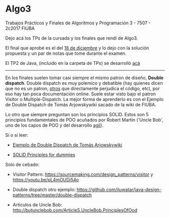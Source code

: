 # Algo3
Trabajos Prácticos y Finales de Algoritmos y Programación 3 - 7507 - 2c2017 FIUBA 

Dejo acá los TPs de la cursada y los finales que rendí de Algo3.

El final que aprobé es el del [18 de diciembre](Finales/AAA-final-20171218/final-alumno) y lo dejo con la solución propuesta y un par de notas que tome durante el examen.

El TP2 de Java, (incluido en la carpeta de TPs) se desarrolló [acá](https://github.com/FdelMazo/TP-AlgoPoly)

---

En los finales suelen tomar casi siempre el mismo patron de diseño, **Double dispatch**. Double dispatch es muy polemico y debatible (hay quienes dicen que no es un patron, [otros](https://lostechies.com/derekgreer/2010/04/19/double-dispatch-is-a-code-smell/) que directamente perjudica el código, etc), por eso hay tan poca documentación online. Suele estar visto bajo el patron Visitor o Multiple-Dispatch. La mejor forma de aprenderlo es con el Ejemplo de Double Dispatch de Tomás Arjowskywiki sacado de la wiki de FIUBA. 

Lo otro que siempre preguntan son los principios SOLID. Estos son 5 principios fundamentales de POO acuñados por Robert Martin ('Uncle Bob', uno de los capos de POO y del desarrollo [agil](http://agilemanifesto.org/)).

Si o si leer:

* [Ejemplo de Double Dispatch de Tomás Arjowskywiki](wiki.foros-fiuba.com.ar/_media/materias:75:doubledispatch.zip)

* [SOLID Principles for dummies](https://scotch.io/bar-talk/s-o-l-i-d-the-first-five-principles-of-object-oriented-design)

Solo de cebado:

* Visitor Pattern: https://sourcemaking.com/design_patterns/visitor y https://youtu.be/pL4mOUDi54o

* Double dispatch otro ejemplo: https://github.com/iluwatar/java-design-patterns/tree/master/double-dispatch

* Articulos de Uncle Bob: http://butunclebob.com/ArticleS.UncleBob.PrinciplesOfOod
